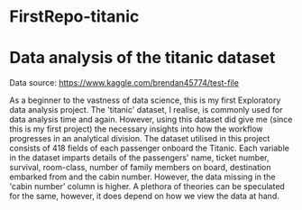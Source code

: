 # FirstRepo-titanic
# Data analysis of the titanic dataset 

Data source:  https://www.kaggle.com/brendan45774/test-file


As a beginner to the vastness of data science, this is my first Exploratory data analysis project. The 'titanic' dataset, I realise, is commonly used for data analysis time and again. However, using this dataset did give me (since this is my first project) the necessary insights into how the workflow progresses in an analytical division. 
The dataset utilised in this project consists of 418 fields of each passenger onboard the Titanic. Each variable in the dataset imparts details of the passengers' name, ticket number, survival, room-class, number of family members on board, destination embarked from and the cabin number. 
However, the data missing in the 'cabin number' column is higher. A plethora of theories can be speculated for the same, however, it does depend on how we view the data at hand. 

